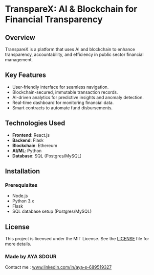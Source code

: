 # **TranspareX: AI & Blockchain for Financial Transparency**

## **Overview**
TranspareX is a platform that uses AI and blockchain to enhance transparency, accountability, and efficiency in public sector financial management.

## **Key Features**
- User-friendly interface for seamless navigation.
- Blockchain-secured, immutable transaction records.
- AI-driven analytics for predictive insights and anomaly detection.
- Real-time dashboard for monitoring financial data.
- Smart contracts to automate fund disbursements.

## **Technologies Used**
- **Frontend**: React.js
- **Backend**: Flask
- **Blockchain**: Ethereum
- **AI/ML**: Python
- **Database**: SQL (Postgres/MySQL)

## **Installation**
### **Prerequisites**
- Node.js
- Python 3.x
- Flask
- SQL database setup (Postgres/MySQL)
## **License**
This project is licensed under the MIT License. See the [LICENSE](LICENSE) file for more details.

### Made by AYA SDOUR
 Contact me : www.linkedin.com/in/aya-s-689519327
